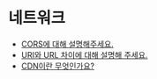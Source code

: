# 네트워크

- [CORS에 대해 설명해주세요.](https://github.com/4F4-Association/cheer4-study-1st/blob/main/Resources/%EB%84%A4%ED%8A%B8%EC%9B%8C%ED%81%AC/CORS.md)
- [URI와 URL 차이에 대해 설명해 주세요.](https://github.com/4F4-Association/cheer4-study-1st/blob/main/Resources/%EB%84%A4%ED%8A%B8%EC%9B%8C%ED%81%AC/URI_URL.md)
- [CDN이란 무엇인가요?](https://github.com/4F4-Association/cheer4-study-1st/blob/main/Resources/%EB%84%A4%ED%8A%B8%EC%9B%8C%ED%81%AC/CDN.md)
